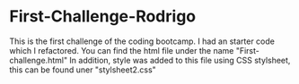 # First-Challenge-Rodrigo
This is the first challenge of the coding bootcamp.
I had an starter code which I refactored.
You can find the html file under the name "First-challenge.html"
In addition, style was added to this file using CSS stylsheet, this can be found uner "stylsheet2.css"
